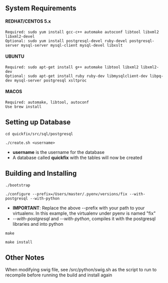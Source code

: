 ## System Requirements
#### REDHAT/CENTOS 5.x

    Required: sudo yum install gcc-c++ automake autoconf libtool libxml2 libxml2-devel
    Optional: sudo yum install postgresql-devel ruby-devel postgresql-server mysql-server mysql-client mysql-devel libxslt

#### UBUNTU

    Required: sudo apt-get install g++ automake libtool libxml2 libxml2-dev
    Optional: sudo apt-get install ruby ruby-dev libmysqlclient-dev libpq-dev mysql-server postgresql xsltproc

#### MACOS
    Required: automake, libtool, autoconf
    Use brew install

## Setting up Database
`cd quickfix/src/sql/postgresql`

`./create.sh <username>`

- **username** is the username for the database
- A database called **quickfix** with the tables will now be created

## Building and Installing
`./bootstrap`

`./configure --prefix=/Users/master/.pyenv/versions/fix --with-postgresql --with-python`

- **IMPORTANT**: Replace the above --prefix with your path to your virtualenv. In this example, the virtualenv under pyenv is named "fix"
- *--with-postgresql* and *--with-python*, compiles it with the postgresql libraries and into python

`make`

`make install`

## Other Notes
When modifying swig file, see /src/python/swig.sh as the script to run to recompile before running the build and install again
